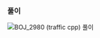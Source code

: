 ### 풀이
![BOJ_2980 (traffic cpp) 풀이](https://github.com/Hyunjoon83/Algorithm_Study/assets/141709404/b0cf8297-be4b-4729-9eb3-9bbecd4bd81c)
